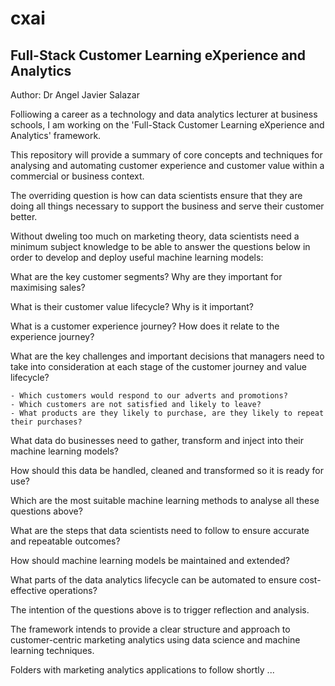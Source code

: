 # cxai

## Full-Stack Customer Learning eXperience and Analytics 

Author: Dr Angel Javier Salazar

Folliowing a career as a technology and data analytics lecturer at business schools, I am working on the 'Full-Stack Customer Learning eXperience and Analytics' framework.
 
This repository will provide a summary of core concepts and techniques for analysing and automating customer experience and customer value within a commercial or business context.
 
The overriding question is how can data scientists ensure that they are doing all things necessary to support the business and serve their customer better.

Without dweling too much on marketing theory, data scientists need a minimum subject knowledge to be able to answer the questions below in order to develop and deploy useful machine learning models:
 
What are the key customer segments? Why are they important for maximising sales?

What is their customer value lifecycle? Why is it important?

What is a customer experience journey? How does it relate to the experience journey?

What are the key challenges and important decisions that managers need to take into consideration at each stage of the customer journey and value lifecycle?

    - Which customers would respond to our adverts and promotions?
    - Which customers are not satisfied and likely to leave?
    - What products are they likely to purchase, are they likely to repeat their purchases?

What data do businesses need to gather, transform and inject into their machine learning models? 
    
How should this data be handled, cleaned and transformed so it is ready for use? 

Which are the most suitable machine learning methods to analyse all these questions above? 

What are the steps that data scientists need to follow to ensure accurate and repeatable outcomes?

How should machine learning models be maintained and extended?

What parts of the data analytics lifecycle can be automated to ensure cost-effective operations?
 
The intention of the questions above is to trigger reflection and analysis.

The framework intends to provide a clear structure and approach to customer-centric marketing analytics using data science and machine learning techniques.

Folders with marketing analytics applications to follow shortly ...


